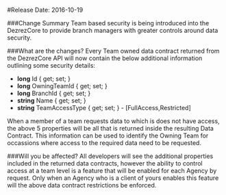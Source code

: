 <a name="2016-10-19"></a>
#Release Date: 2016-10-19

###Change Summary
Team based security is being introduced into the DezrezCore to provide branch managers with greater controls around data security.

###What are the changes?
Every Team owned data contract returned from the DezrezCore API will now contain the below additional information outlining some security details: 

* **long** Id { get; set; }
* **long** OwningTeamId { get; set; }
* **long** BranchId { get; set; }
* **string** Name { get; set; }
* **string** TeamAccessType { get; set; } - [FullAccess,Restricted]

When a member of a team requests data to which is does not have access, the above 5 properties will be all that is returned inside the resulting Data Contract. This information can be used to identify the Owning Team for occassions where access to the required data need to be requested.

###Will you be affected?
All developers will see the additional properties included in the returned data contracts, however the ability to control access at a team level is a feature that will be enabled for each Agency by request. Only when an Agency who is a client of yours enables this feature will the above data contract restrictions be enforced.



